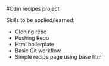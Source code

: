 #Odin recipes project

Skills to be applied/learned:

- Cloning repo
- Pushing Repo
- Html boilerplate
- Basic Git workflow
- Simple recipe page using base html